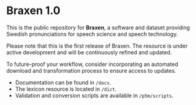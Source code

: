 # Braxen 1.0

This is the public repository for **Braxen**, 
a software and dataset providing Swedish pronunciations for 
speech science and speech technology.

Please note that this is the first release of Braxen. 
The resource is under active development and will be 
continuously refined and updated.

To future-proof your workflow, consider incorporating 
an automated download and transformation process to 
ensure access to updates.

- Documentation can be found in 
`/docs`.
- The lexicon resource is located in 
`/dict`.
- Validation and conversion scripts are available in 
`/p5m/scripts`.
